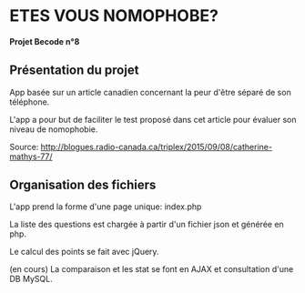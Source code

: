
# ETES VOUS NOMOPHOBE?
#### Projet Becode n°8

## Présentation du projet

App basée sur un article canadien concernant la peur d'être séparé de son téléphone.

L'app a pour but de faciliter le test proposé dans cet article pour évaluer son niveau de nomophobie.

Source: http://blogues.radio-canada.ca/triplex/2015/09/08/catherine-mathys-77/

## Organisation des fichiers

L'app prend la forme d'une page unique: index.php

La liste des questions est chargée à partir d'un fichier json et générée en php.

Le calcul des points se fait avec jQuery.

(en cours) La comparaison et les stat se font en AJAX et consultation d'une DB MySQL.